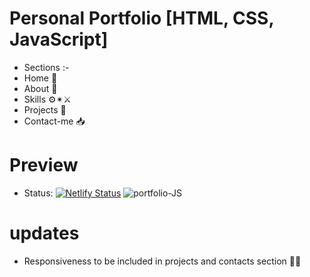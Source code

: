 # Personal Portfolio [HTML, CSS, JavaScript]
- Sections :-
- Home 🏡
- About 🌙
- Skills ⚙️✴⚔️
- Projects 📔
- Contact-me 📥
# Preview
- Status: [![Netlify Status](https://api.netlify.com/api/v1/badges/ce0d34a3-e47e-4c7b-b682-8ee26002c550/deploy-status?branch=main)](https://app.netlify.com/sites/nehakumari711/deploys)
![portfolio-JS](https://github.com/Nkovaturient/Portfolio-JS/assets/127786136/5b5dfaa2-8bf6-490c-8965-a2a68e659f46)

# updates
- Responsiveness to be included in projects and contacts section 🧑‍🏭
